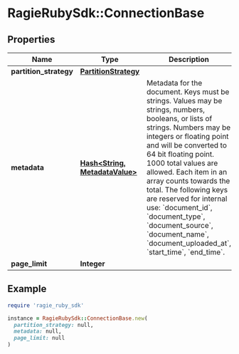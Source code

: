 # RagieRubySdk::ConnectionBase

## Properties

| Name | Type | Description | Notes |
| ---- | ---- | ----------- | ----- |
| **partition_strategy** | [**PartitionStrategy**](PartitionStrategy.md) |  |  |
| **metadata** | [**Hash&lt;String, MetadataValue&gt;**](MetadataValue.md) | Metadata for the document. Keys must be strings. Values may be strings, numbers, booleans, or lists of strings. Numbers may be integers or floating point and will be converted to 64 bit floating point. 1000 total values are allowed. Each item in an array counts towards the total. The following keys are reserved for internal use: &#x60;document_id&#x60;, &#x60;document_type&#x60;, &#x60;document_source&#x60;, &#x60;document_name&#x60;, &#x60;document_uploaded_at&#x60;, &#x60;start_time&#x60;, &#x60;end_time&#x60;. | [optional] |
| **page_limit** | **Integer** |  | [optional] |

## Example

```ruby
require 'ragie_ruby_sdk'

instance = RagieRubySdk::ConnectionBase.new(
  partition_strategy: null,
  metadata: null,
  page_limit: null
)
```

